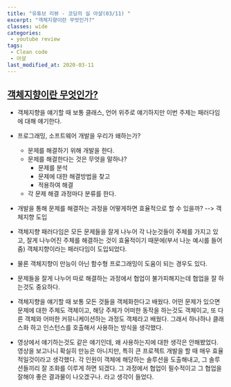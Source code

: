 ```yaml
---
title: "유튜브 리뷰 - 코딩의 실 아샬(03/11) "
excerpt: "객체지향이란 무엇인가?"
classes: wide
categories:
 - youtube review
tags:
 - Clean code
 - 아샬
last_modified_at: 2020-03-11
---
```




## [객체지향이란 무엇인가?](https://youtu.be/elhtjfDeFeU)

* 객체지향을 얘기할 때 보통 클래스, 언어 위주로 얘기하지만 이번 주제는 패러다임에 대해 얘기한다.
* 프로그래밍, 소프트웨어 개발을 우리가 왜하는가?
  * 문제를 해결하기 위해 개발을 한다.
  * 문제를 해결한다는 것은 무엇을 말하나?
    * 문제를 분석
    * 문제에 대한 해결방법을 찾고
    * 적용하여 해결
  * 각 문제 해결 과정마다 분류를 한다.
* 개발을 통해 문제를 해결하는 과정을 어떻게하면 효율적으로 할 수 있을까? --> 객체지향 도입
* 객체지향 패러다임은 모든 문제들을 잘게 나누어 각 나눈것들이 주체를 가지고 있고, 잘게 나누어진 주체를 해결하는 것이 효율적이기 때문에(부서 나눈 예시를 들어줌) 객체지향이라는 패러다임이 도입되었다.
* 물론 객체지향이 만능이 아닌 함수형 프로그래밍이 도움이 되는 경우도 있다.
* 문제들을 잘게 나누어 따로 해결하는 과정에서 협업이 불가피해지는데 협업을 잘 하는것도 중요하다.



* 객체지향을 얘기할 때 보통 모든 것들을 객체화한다고 배웠다. 어떤 문제가 있으면 문제에 대한 주체도 객체이고, 해당 주체가 어떠한 동작을 하는것도 객체이고, 또 다른 객체와 어떠한 커뮤니케이션하는 과정도 객체라고 배웠다. 그래서 하나하나 클래스화 하고 인스턴스를 호출해서 사용하는 방식을 생각했다.
* 영상에서 얘기하는것도 같은 얘기인데, 왜 사용하는지에 대한 생각은 안해봤었다. 영상을 보고나니 확실히 만능은 아니지만, 특히 큰 프로젝트 개발을 할 때 매우 효율적일것이라고 생각했다. 각 인원이 객체에 해당하는 솔루션을 도출해내고, 그 솔루션들끼리 잘 조화를 이루게 하면 되겠다. 그 과정에서 협업이 필수적이고 그 협업을 잘해야 좋은 결과물이 나오겠구나. 라고 생각이 들었다.